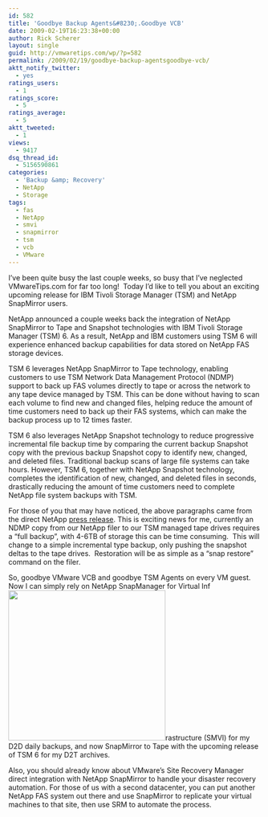 ```yaml
---
id: 582
title: 'Goodbye Backup Agents&#8230;.Goodbye VCB'
date: 2009-02-19T16:23:38+00:00
author: Rick Scherer
layout: single
guid: http://vmwaretips.com/wp/?p=582
permalink: /2009/02/19/goodbye-backup-agentsgoodbye-vcb/
aktt_notify_twitter:
  - yes
ratings_users:
  - 1
ratings_score:
  - 5
ratings_average:
  - 5
aktt_tweeted:
  - 1
views:
  - 9417
dsq_thread_id:
  - 5156590861
categories:
  - 'Backup &amp; Recovery'
  - NetApp
  - Storage
tags:
  - fas
  - NetApp
  - smvi
  - snapmirror
  - tsm
  - vcb
  - VMware
---
```

I&#8217;ve been quite busy the last couple weeks, so busy that I&#8217;ve neglected VMwareTips.com for far too long!  Today I&#8217;d like to tell you about an exciting upcoming release for IBM Tivoli Storage Manager (TSM) and NetApp SnapMirror users.

NetApp announced a couple weeks back the integration of NetApp SnapMirror to Tape and Snapshot technologies with IBM Tivoli Storage Manager (TSM) 6. As a result, NetApp and IBM customers using TSM 6 will experience enhanced backup capabilities for data stored on NetApp FAS storage devices.

<p class="fontNormal">
  TSM 6 leverages NetApp SnapMirror to Tape technology, enabling customers to use TSM Network Data Management Protocol (NDMP) support to back up FAS volumes directly to tape or across the network to any tape device managed by TSM. This can be done without having to scan each volume to find new and changed files, helping reduce the amount of time customers need to back up their FAS systems, which can make the backup process up to 12 times faster.
</p>

<p class="fontNormal">
  TSM 6 also leverages NetApp Snapshot technology to reduce progressive incremental file backup time by comparing the current backup Snapshot copy with the previous backup Snapshot copy to identify new, changed, and deleted files. Traditional backup scans of large file systems can take hours. However, TSM 6, together with NetApp Snapshot technology, completes the identification of new, changed, and deleted files in seconds, drastically reducing the amount of time customers need to complete NetApp file system backups with TSM.
</p>

<p class="fontNormal">
  <!--more-->
</p>

<p class="fontNormal">
  For those of you that may have noticed, the above paragraphs came from the direct NetApp <a href="http://www.netapp.com/us/company/news/press-releases/news-rel-20090205.html" target="_blank">press release</a>. This is exciting news for me, currently an NDMP copy from our NetApp filer to our TSM managed tape drives requires a &#8220;full backup&#8221;, with 4-6TB of storage this can be time consuming.  This will change to a simple incremental type backup, only pushing the snapshot deltas to the tape drives.  Restoration will be as simple as a &#8220;snap restore&#8221; command on the filer.
</p>

<p class="fontNormal">
  So, goodbye VMware VCB and goodbye TSM Agents on every VM guest.  Now I can simply rely on NetApp SnapManager for Virtual Inf<img class="alignright" src="http://blogs.netapp.com/storage_nuts_n_bolts/WindowsLiveWriter/srm2.png" alt="" width="313" height="299" />rastructure (SMVI) for my D2D daily backups, and now SnapMirror to Tape with the upcoming release of TSM 6 for my D2T archives.
</p>

<p class="fontNormal">
  Also, you should already know about VMware&#8217;s Site Recovery Manager direct integration with NetApp SnapMirror to handle your disaster recovery automation. For those of us with a second datacenter, you can put another NetApp FAS system out there and use SnapMirror to replicate your virtual machines to that site, then use SRM to automate the process.
</p>